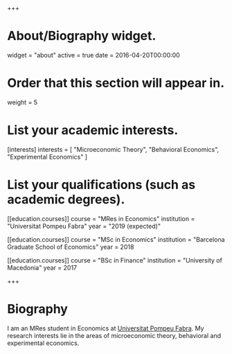 +++
# About/Biography widget.
widget = "about"
active = true
date = 2016-04-20T00:00:00

# Order that this section will appear in.
weight = 5

# List your academic interests.
[interests]
  interests = [
    "Microeconomic Theory",
    "Behavioral Economics",
    "Experimental Economics"
  ]

# List your qualifications (such as academic degrees).
[[education.courses]]
  course = "MRes in Economics"
  institution = "Universitat Pompeu Fabra"
  year = "2019 (expected)"

[[education.courses]]
  course = "MSc in Economics"
  institution = "Barcelona Graduate School of Economics"
  year = 2018

[[education.courses]]
  course = "BSc in Finance"
  institution = "University of Macedonia"
  year = 2017
 
+++

# Biography
I am an MRes student in Economics at [Universitat Pompeu Fabra](https://www.upf.edu/). My research interests lie in the areas of microeconomic theory, behavioral and experimental economics.
